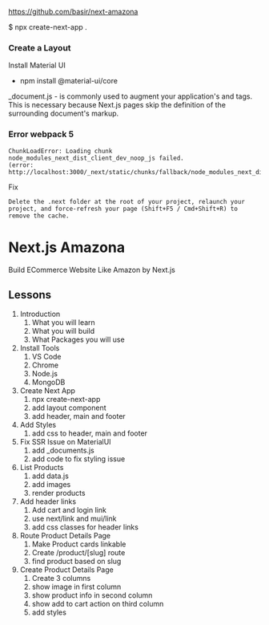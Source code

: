 https://github.com/basir/next-amazona

$ npx create-next-app .

### Create a Layout

Install Material UI

- npm install @material-ui/core

\_document.js - is commonly used to augment your application's <html> and <body> tags. This is necessary because Next.js pages skip the definition of the surrounding document's markup.

### Error webpack 5

```
ChunkLoadError: Loading chunk node_modules_next_dist_client_dev_noop_js failed.
(error: http://localhost:3000/_next/static/chunks/fallback/node_modules_next_dist_client_dev_noop_js.js)
```

Fix

```
Delete the .next folder at the root of your project, relaunch your project, and force-refresh your page (Shift+F5 / Cmd+Shift+R) to remove the cache.
```

# Next.js Amazona

Build ECommerce Website Like Amazon by Next.js

## Lessons

1. Introduction
   1. What you will learn
   2. What you will build
   3. What Packages you will use
2. Install Tools
   1. VS Code
   2. Chrome
   3. Node.js
   4. MongoDB
3. Create Next App
   1. npx create-next-app
   2. add layout component
   3. add header, main and footer
4. Add Styles
   1. add css to header, main and footer
5. Fix SSR Issue on MaterialUI
   1. add \_documents.js
   2. add code to fix styling issue
6. List Products
   1. add data.js
   2. add images
   3. render products
7. Add header links
   1. Add cart and login link
   2. use next/link and mui/link
   3. add css classes for header links
8. Route Product Details Page
   1. Make Product cards linkable
   2. Create /product/[slug] route
   3. find product based on slug
9. Create Product Details Page
   1. Create 3 columns
   2. show image in first column
   3. show product info in second column
   4. show add to cart action on third column
   5. add styles
